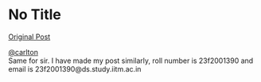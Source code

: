 # No Title

[Original Post](https://discourse.onlinedegree.iitm.ac.in/t/171141/356)

<p><a class="mention" href="/u/carlton">@carlton</a><br>
Same for sir. I have made my post similarly, roll number is 23f2001390 and email is 23f2001390@ds.study.iitm.ac.in</p>